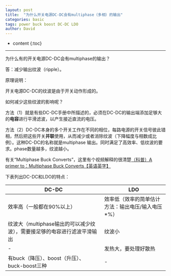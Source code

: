 ```yaml
---
layout: post
title:  "为什么开关电源DC-DC会有multiphase（多相）的输出"
categories: basic
tags: power buck boost DC-DC LDO
author: David
---
```


* content
{:toc}

---

为什么有的开关电源DC-DC会有multiphase的输出？

答：减少输出纹波（ripple）。

原理说明：

开关电源DC-DC的纹波是由于开关动作形成的。

如何减少这些纹波的影响呢？

方法（1）就是有些DC-DC手册中所描述的，必须在DC-DC的输出端添加足够大的**电容**进行平滑滤波，以产生接近直流的电压。

方法（2）DC-DC本身的多个开关工作在不同的相位，每路电源的开关信号彼此错相，然后把这些开关**并联**使用，从而减少或者消除纹波（下降幅度与相数成比例）。这种DC-DC的名称就是multiphase 输出。同时满足了高效率、低纹波的要求。phase数量越多，纹波越小。

有关“Multiphase Buck Converts”，这里有个视频解释的很清楚[（科普）A primer to：Multiphase Buck Converts【英语英字】](https://www.bilibili.com/video/BV1Y54y197L1/)


下表列出DC-DC和LDO的特点：

| DC-DC | LDO |
| --- | --- |
| 效率高（一般都在90%以上） | 效率低（效率的简单估计方法：输出电压/输入电压*%） |
| 纹波大（multiphase输出的可以减少纹波），需要接足够的电容进行滤波平滑输出 | 纹波小 |
| - | 发热大，要处理好散热 |
| 有buck（降压）、boost（升压）、buck-boost三种 | - |




